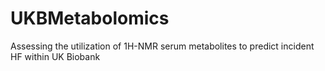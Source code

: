 # UKBMetabolomics
Assessing the utilization of 1H-NMR serum metabolites to predict incident HF within UK Biobank
